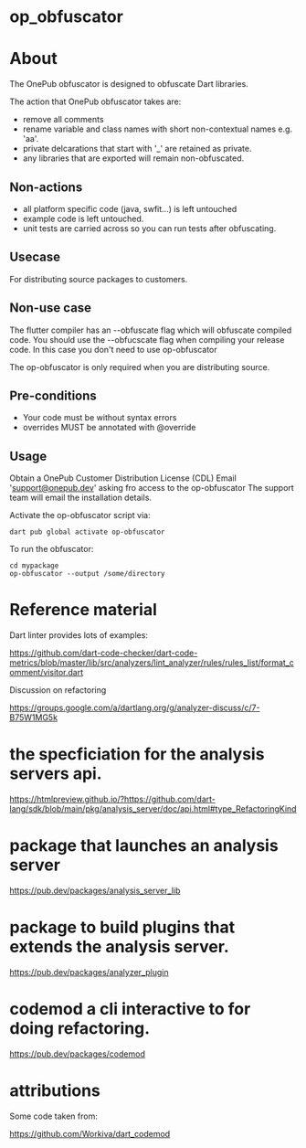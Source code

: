 # op_obfuscator

# About
The OnePub obfuscator is designed to obfuscate Dart libraries.

The action that OnePub obfuscator takes are:
* remove all comments
* rename variable and class names with short non-contextual names e.g. 'aa'.
* private delcarations that start with '_' are retained as private.
* any libraries that are exported will remain non-obfuscated.

## Non-actions
* all platform specific code (java, swfit...) is left untouched
* example code is left untouched.
* unit tests are carried across so you can run tests after obfuscating.




## Usecase
For distributing source packages to customers.

## Non-use case
The flutter compiler has an --obfuscate flag which will obfuscate compiled code.
You should use the --obfucscate flag when compiling your release code.
In this case you don't need to use op-obfuscator

The op-obfuscator is only required when you are distributing source.

## Pre-conditions
* Your code must be without syntax errors 
* overrides MUST be annotated with @override

## Usage
Obtain a OnePub Customer Distribution License (CDL)
Email 'support@onepub.dev' asking fro access to the op-obfuscator
The support team will email the installation details.

Activate the op-obfuscator script via:
```
dart pub global activate op-obfuscator
```

To run the obfuscator:

```
cd mypackage
op-obfuscator --output /some/directory
```




# Reference material

Dart linter provides lots of examples:

https://github.com/dart-code-checker/dart-code-metrics/blob/master/lib/src/analyzers/lint_analyzer/rules/rules_list/format_comment/visitor.dart


Discussion on refactoring

https://groups.google.com/a/dartlang.org/g/analyzer-discuss/c/7-B75W1MG5k


# the specficiation for the analysis servers api.

https://htmlpreview.github.io/?https://github.com/dart-lang/sdk/blob/main/pkg/analysis_server/doc/api.html#type_RefactoringKind


# package that launches an analysis server
https://pub.dev/packages/analysis_server_lib

# package to build plugins that extends the analysis server.
https://pub.dev/packages/analyzer_plugin

# codemod a cli interactive to for doing refactoring.
https://pub.dev/packages/codemod


# attributions
Some code taken from:

https://github.com/Workiva/dart_codemod